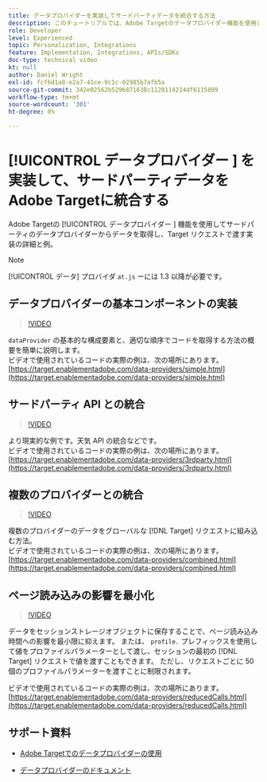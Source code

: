 ```yaml
---
title: データプロバイダーを実装してサードパーティデータを統合する方法
description: このチュートリアルでは、Adobe Targetのデータプロバイダー機能を使用してサードパーティのデータプロバイダーからデータを取得し、Target リクエストで渡す方法の実装の詳細と例を示します。
role: Developer
level: Experienced
topic: Personalization, Integrations
feature: Implementation, Integrations, APIs/SDKs
doc-type: technical video
kt: null
author: Daniel Wright
exl-id: fcf6d1a8-e2a7-41ce-9c1c-02985b7afb5a
source-git-commit: 342e02562b5296871638c1120114214df6115809
workflow-type: tm+mt
source-wordcount: '301'
ht-degree: 0%

---
```


# [!UICONTROL  データプロバイダー ] を実装して、サードパーティデータをAdobe Targetに統合する

Adobe Targetの [!UICONTROL  データプロバイダー ] 機能を使用してサードパーティのデータプロバイダーからデータを取得し、Target リクエストで渡す実装の詳細と例。

>[!NOTE]
>
>[!UICONTROL データ] プロバイダ `at.js` ーには 1.3 以降が必要です。

## データプロバイダーの基本コンポーネントの実装

>[!VIDEO](https://video.tv.adobe.com/v/22348/?quality=12)

`dataProvider` の基本的な構成要素と、適切な順序でコードを取得する方法の概要を簡単に説明します。\
ビデオで使用されているコードの実際の例は、次の場所にあります。
[https://target.enablementadobe.com/data-providers/simple.html](https://target.enablementadobe.com/data-providers/simple.html)

## サードパーティ API との統合

>[!VIDEO](https://video.tv.adobe.com/v/22345/)

より現実的な例です。天気 API の統合などです。\
ビデオで使用されているコードの実際の例は、次の場所にあります。
[https://target.enablementadobe.com/data-providers/3rdparty.html](https://target.enablementadobe.com/data-providers/3rdparty.html)

## 複数のプロバイダーとの統合

>[!VIDEO](https://video.tv.adobe.com/v/22346/)

複数のプロバイダーのデータをグローバルな [!DNL Target] リクエストに組み込む方法。\
ビデオで使用されているコードの実際の例は、次の場所にあります。
[https://target.enablementadobe.com/data-providers/combined.html](https://target.enablementadobe.com/data-providers/combined.html)

## ページ読み込みの影響を最小化

>[!VIDEO](https://video.tv.adobe.com/v/22347/)

データをセッションストレージオブジェクトに保存することで、ページ読み込み時間への影響を最小限に抑えます。 または、 `profile.` プレフィックスを使用して値をプロファイルパラメーターとして渡し、セッションの最初の [!DNL Target] リクエストで値を渡すこともできます。 ただし、リクエストごとに 50 個のプロファイルパラメーターを渡すことに制限されます。

ビデオで使用されているコードの実際の例は、次の場所にあります。[https://target.enablementadobe.com/data-providers/reducedCalls.html](https://target.enablementadobe.com/data-providers/reducedCalls.html)

## サポート資料

* [Adobe Targetでのデータプロバイダーの使用](use-data-providers-to-integrate-third-party-data.md)

* [データプロバイダーのドキュメント](https://experienceleague.adobe.com/docs/target/using/implement-target/client-side/at-js-implementation/functions-overview/targetgobalsettings.html?lang=en#data-providers)
